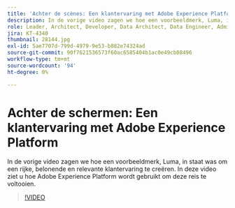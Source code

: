 ```yaml
---
title: 'Achter de scènes: Een klantervaring met Adobe Experience Platform'
description: In de vorige video zagen we hoe een voorbeeldmerk, Luma, in staat was om een rijke, belonende en relevante klantervaring te creëren. In deze video ziet u hoe Adobe Experience Platform wordt gebruikt om deze reis te voltooien.
role: Leader, Architect, Developer, Data Architect, Data Engineer, Admin, User
jira: KT-4340
thumbnail: 28144.jpg
exl-id: 5ae7707d-799d-4979-9e53-b882e74324ad
source-git-commit: 90f7621536573f60ac6585404b1ac0e49cb08496
workflow-type: tm+mt
source-wordcount: '94'
ht-degree: 0%

---
```


# Achter de schermen: Een klantervaring met Adobe Experience Platform

In de vorige video zagen we hoe een voorbeeldmerk, Luma, in staat was om een rijke, belonende en relevante klantervaring te creëren. In deze video ziet u hoe Adobe Experience Platform wordt gebruikt om deze reis te voltooien.

>[!VIDEO](https://video.tv.adobe.com/v/28144?quality=12&learn=on)


